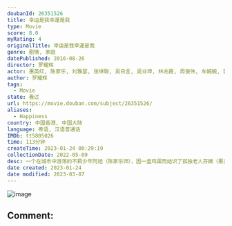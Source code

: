 ```yaml
---
doubanId: 26351526
title: 幸运是我幸運是我
type: Movie
score: 8.0
myRating: 4
originalTitle: 幸运是我幸運是我
genre: 剧情, 家庭
datePublished: 2016-08-26
director: 罗耀辉
actor: 惠英红, 陈家乐, 刘雅瑟, 张继聪, 吴日言, 吴业坤, 林兆霞, 周俊伟, 车婉婉, 郭颖儿, 邵音音, 钱小豪, 麦家琪, 余伟国, 钟慧冰, 钟舒祺, 彭立威, 徐颖怡, 陈慧珠, 亭雨, 彭旭, 梁有生, 波多野裕介, 曾紫云, 梁展峰, 陈俊峰, 黄若菲, 李敏, 梁雯蔚, 吴文舜
author: 罗耀辉
tags:
  - Movie
state: 看过
url: https://movie.douban.com/subject/26351526/
aliases:
  - Happiness
country: 中国香港, 中国大陆
language: 粤语, 汉语普通话
IMDb: tt5805026
time: 113分钟
createTime: 2023-01-24 00:29:19
collectionDate: 2022-05-09
desc: 一个在城市中游荡的不羁少年阿旭（陈家乐饰），因一盒鸡蛋而结识了孤独老人芬姨（惠英红饰），因为工作失意、生活窘迫，无处可去的阿旭利用“计谋”住进了芬姨的老屋，两个完全没有交集的人成为了临时室友。然...
date created: 2023-01-24
date modified: 2023-03-07
---
```


![image](p2373839669.jpg)

Comment:
---
